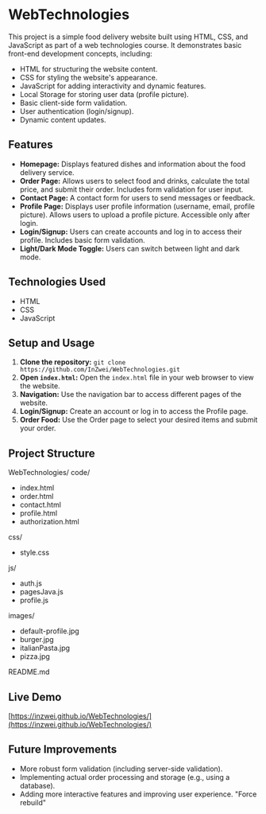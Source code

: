 # WebTechnologies

This project is a simple food delivery website built using HTML, CSS, and JavaScript as part of a web technologies course.  It demonstrates basic front-end development concepts, including:

* HTML for structuring the website content.
* CSS for styling the website's appearance.
* JavaScript for adding interactivity and dynamic features.
* Local Storage for storing user data (profile picture).
* Basic client-side form validation.
* User authentication (login/signup).
* Dynamic content updates.

## Features

* **Homepage:** Displays featured dishes and information about the food delivery service.
* **Order Page:** Allows users to select food and drinks, calculate the total price, and submit their order.  Includes form validation for user input.
* **Contact Page:** A contact form for users to send messages or feedback.
* **Profile Page:** Displays user profile information (username, email, profile picture).  Allows users to upload a profile picture.  Accessible only after login.
* **Login/Signup:**  Users can create accounts and log in to access their profile.  Includes basic form validation.
* **Light/Dark Mode Toggle:** Users can switch between light and dark mode.

## Technologies Used

* HTML
* CSS
* JavaScript

## Setup and Usage

1. **Clone the repository:** `git clone https://github.com/InZwei/WebTechnologies.git`
2. **Open `index.html`:**  Open the `index.html` file in your web browser to view the website.
3. **Navigation:** Use the navigation bar to access different pages of the website.
4. **Login/Signup:** Create an account or log in to access the Profile page.
5. **Order Food:** Use the Order page to select your desired items and submit your order.


## Project Structure

WebTechnologies/ 
 code/
 - index.html
 - order.html
 - contact.html
 - profile.html 
 - authorization.html

css/ 
 - style.css

js/
 - auth.js
 - pagesJava.js
 - profile.js

images/ 
 - default-profile.jpg
 - burger.jpg
 - italianPasta.jpg
 - pizza.jpg

 README.md 



## Live Demo

[https://inzwei.github.io/WebTechnologies/](https://inzwei.github.io/WebTechnologies/)



## Future Improvements

* More robust form validation (including server-side validation).
* Implementing actual order processing and storage (e.g., using a database).
* Adding more interactive features and improving user experience.
"Force rebuild" 

